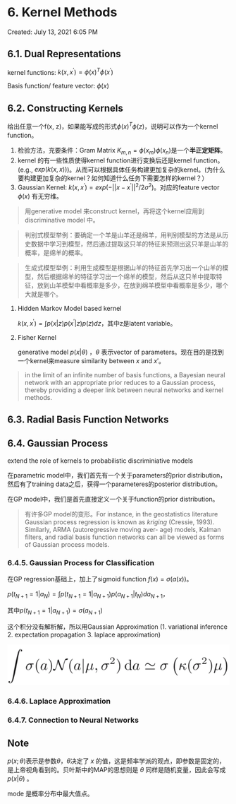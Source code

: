 # 6. Kernel Methods

Created: July 13, 2021 6:05 PM

## **6.1. Dual Representations**

kernel functions: $k(x,x^{'})=\phi(x)^T\phi(x^{'})$

Basis function/ feature vector:  $\phi(x)$

## **6.2. Constructing Kernels**

给出任意一个f(x, z)，如果能写成的形式$\phi(x)^T\phi(z)$，说明可以作为一个kernel function。

1. 检验方法，充要条件：Gram Matrix $K_{m,n}=\phi(x_m)\phi(x_n)$是一个**半正定矩阵**。
2. kernel 的有一些性质使得kernel function进行变换后还是kernel function。(e.g., $exp(k(x,x^{}))$)。从而可以根据具体任务构建更加复杂的kernel。(为什么要构建更加复杂的kernel？如何知道什么任务下需要怎样的kernel？）
3. Gaussian Kernel:  $k(x,x^{'})=exp(-||x-x^{'}||^2/2\sigma^2)$。对应的feature vector $\phi(x)$ 有无穷维。

> 用generative model 来construct kernel，再将这个kernel应用到discriminative model 中。

> 判别式模型举例：要确定一个羊是山羊还是绵羊，用判别模型的方法是从历史数据中学习到模型，然后通过提取这只羊的特征来预测出这只羊是山羊的概率，是绵羊的概率。

> 生成式模型举例：利用生成模型是根据山羊的特征首先学习出一个山羊的模型，然后根据绵羊的特征学习出一个绵羊的模型，然后从这只羊中提取特征，放到山羊模型中看概率是多少，在放到绵羊模型中看概率是多少，哪个大就是哪个。

1. Hidden Markov Model based kernel

    $k(x,x^{'})=\int p(x|z)p(x^{'}|z)p(z)dz$，其中z是latent variable。

2. Fisher Kernel

    generative model $p(x|\theta)$ ，$​$$​\theta$ 表示vector of parameters。现在目的是找到一个kernel来measure similarity between $x$ and $x'$。

> in the limit of an infinite number of basis functions, a Bayesian neural network with an appropriate prior reduces to a Gaussian process, thereby providing a deeper link between neural networks and kernel methods.

## 6.3. Radial Basis Function Networks

## 6.4. Gaussian Process

extend the role of kernels to probabilistic discriminiative models

在parametric model中，我们首先有一个关于parameters的prior distribution，然后有了training data之后，获得一个parameteres的posterior distribution。

在GP model中，我们是首先直接定义一个关于function的prior distribution。

> 有许多GP model的变形。For instance, in the geostatistics literature Gaussian process regression is known as *kriging* (Cressie, 1993). Similarly, ARMA (autoregressive moving aver- age) models, Kalman filters, and radial basis function networks can all be viewed as forms of Gaussian process models.

### 6.4.5. Gaussian Process for Classification

在GP regression基础上，加上了sigmoid function $f(x)=\sigma(a(x))$。

$p(t_{N+1}=1|a_N)=\int p(t_{N+1}=1|a_{N+1})p(a_{N+1}|t_N)da_{N+1}$，

其中$p(t_{N+1}=1|a_{N+1})=\sigma(a_{N+1})$

这个积分没有解析解，所以用Gaussian Approximation (1. variational inference 2. expectation propagation 3. laplace approximation)

![6%20Kernel%20Methods%2099ddb06ac61c4f3988afa16351993c33/Untitled.png](6%20Kernel%20Methods%2099ddb06ac61c4f3988afa16351993c33/Untitled.png)

### 6.4.6. Laplace Approximation

### 6.4.7. Connection to Neural Networks

## Note

$p(x;\theta)$表示是参数$\theta$，$\theta$决定了  $x$ 的值，这是频率学派的观点，即参数是固定的，是上帝视角看到的。贝叶斯中的MAP的思想则是 $\theta$  同样是随机变量，因此会写成$p(x|\theta)$ 。

mode 是概率分布中最大值点。